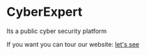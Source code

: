 # CyberExpert

Its a public cyber security platform

If you want you can tour our website:     [let's see](https://trial02-cyberexpert.herokuapp.com/)
